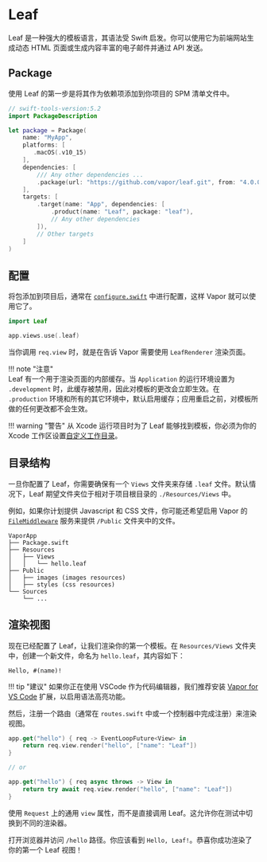 # Leaf

Leaf 是一种强大的模板语言，其语法受 Swift 启发。你可以使用它为前端网站生成动态 HTML 页面或生成内容丰富的电子邮件并通过 API 发送。

## Package

使用 Leaf 的第一步是将其作为依赖项添加到你项目的 SPM 清单文件中。

```swift
// swift-tools-version:5.2
import PackageDescription

let package = Package(
    name: "MyApp",
    platforms: [
       .macOS(.v10_15)
    ],
    dependencies: [
        /// Any other dependencies ...
        .package(url: "https://github.com/vapor/leaf.git", from: "4.0.0"),
    ],
    targets: [
        .target(name: "App", dependencies: [
            .product(name: "Leaf", package: "leaf"),
            // Any other dependencies
        ]),
        // Other targets
    ]
)
```

## 配置

将包添加到项目后，通常在 [`configure.swift`](../getting-started/folder-structure.md#configureswift) 中进行配置，这样 Vapor 就可以使用它了。

```swift
import Leaf

app.views.use(.leaf)
```

当你调用 `req.view` 时，就是在告诉 Vapor 需要使用 `LeafRenderer` 渲染页面。

!!! note "注意"  
    Leaf 有一个用于渲染页面的内部缓存。当 `Application` 的运行环境设置为 `.development` 时，此缓存被禁用，因此对模板的更改会立即生效。在 `.production` 环境和所有的其它环境中，默认启用缓存；应用重启之前，对模板所做的任何更改都不会生效。

!!! warning "警告" 
    从 Xcode 运行项目时为了 Leaf 能够找到模板，你必须为你的 Xcode 工作区设置[自定义工作目录](../getting-started/xcode.md#working-directory)。

## 目录结构

一旦你配置了 Leaf，你需要确保有一个 `Views` 文件夹来存储 `.leaf` 文件。默认情况下，Leaf 期望文件夹位于相对于项目根目录的 `./Resources/Views` 中。

例如，如果你计划提供 Javascript 和 CSS 文件，你可能还希望启用 Vapor 的 [`FileMiddleware`](https://api.vapor.codes/vapor/documentation/vapor/filemiddleware) 服务来提供 `/Public` 文件夹中的文件。

```
VaporApp
├── Package.swift
├── Resources
│   ├── Views
│   │   └── hello.leaf
├── Public
│   ├── images (images resources)
│   ├── styles (css resources)
└── Sources
    └── ...
```

## 渲染视图

现在已经配置了 Leaf，让我们渲染你的第一个模板。在 `Resources/Views` 文件夹中，创建一个新文件，命名为 `hello.leaf`，其内容如下：

```leaf
Hello, #(name)!
```

!!! tip "建议"
    如果你正在使用 VSCode 作为代码编辑器，我们推荐安装 [Vapor for VS Code](https://marketplace.visualstudio.com/items?itemName=Vapor.vapor-vscode) 扩展，以启用语法高亮功能。

然后，注册一个路由（通常在 `routes.swift` 中或一个控制器中完成注册）来渲染视图。

```swift
app.get("hello") { req -> EventLoopFuture<View> in
    return req.view.render("hello", ["name": "Leaf"])
}

// or

app.get("hello") { req async throws -> View in
    return try await req.view.render("hello", ["name": "Leaf"])
}
```

使用 `Request` 上的通用 `view` 属性，而不是直接调用 Leaf。这允许你在测试中切换到不同的渲染器。

打开浏览器并访问 `/hello` 路径。你应该看到 `Hello, Leaf!`。恭喜你成功渲染了你的第一个 Leaf 视图！

